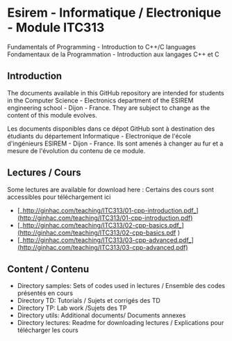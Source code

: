 # Esirem - Informatique / Electronique - Module ITC313
Fundamentals of Programming - Introduction to C++/C languages
Fondamentaux de la Programmation - Introduction aux langages C++ et C

## Introduction

The documents available in this GitHub repository are intended for students in the Computer Science - Electronics department of the ESIREM engineering school - Dijon - France.
They are subject to change as the content of this module evolves.

Les documents disponibles dans ce dépot GitHub sont à destination des étudiants du département Informatique - Electronique de l'école d'ingénieurs ESIREM - Dijon - France.
Ils sont amenés à changer au fur et a mesure de l'évolution du contenu de ce module.

## Lectures / Cours
Some lectures are available for download here :
Certains des cours sont accessibles pour téléchargement ici

* [_http://ginhac.com/teaching/ITC313/01-cpp-introduction.pdf_](http://ginhac.com/teaching/ITC313/01-cpp-introduction.pdf)
* [_http://ginhac.com/teaching/ITC313/02-cpp-basics.pdf_](http://ginhac.com/teaching/ITC313/02-cpp-basics.pdf )
* [_http://ginhac.com/teaching/ITC313/03-cpp-advanced.pdf_](http://ginhac.com/teaching/ITC313/03-cpp-advanced.pdf)


##  Content / Contenu
* Directory samples: Sets of codes used in lectures / Ensemble des codes présentés en cours
* Directory TD: Tutorials / Sujets et corrigés des TD
* Directory TP: Lab work /Sujets des TP
* Directory utils: Additional documents/ Documents annexes
* Directory lectures: Readme for downloading lectures / Explications pour télécharger les cours



